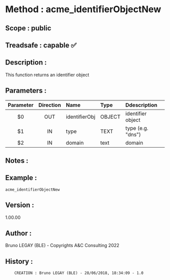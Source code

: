 ﻿# **Method :** acme_identifierObjectNew## **Scope :** public## **Treadsafe :** capable ✅ ## **Description :** This function returns an identifier object## **Parameters :** | Parameter | Direction | Name | Type | Ddescription | |:----:|:----:|:----|:----|:----| | $0 | OUT | identifierObj | OBJECT | identifier object | | $1 | IN | type | TEXT | type (e.g. "dns") | | $2 | IN | domain | text | domain | ## **Notes :** ## **Example :** ```acme_identifierObjectNew```## **Version :** 1.00.00## **Author :** Bruno LEGAY (BLE) - Copyrights A&C Consulting 2022## **History :**          CREATION : Bruno LEGAY (BLE) - 28/06/2018, 18:34:09 - 1.0